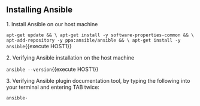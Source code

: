 ## Installing Ansible

1\. Install Ansible on our host machine

`apt-get update && \
apt-get install -y software-properties-common && \
apt-add-repository -y ppa:ansible/ansible && \
apt-get install -y ansible`{{execute HOST1}}


2\. Verifying Ansible installation on the host machine

`ansible --version`{{execute HOST1}}


3\. Verifying Ansible plugin documentation tool, by typing the following into your terminal and entering TAB twice:

`ansible-` <!-- TAB twice -->
